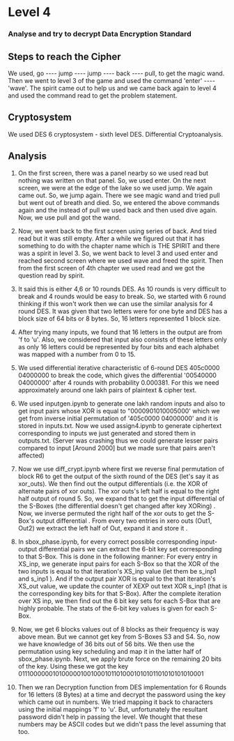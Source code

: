 # Level 4
### Analyse and try to decrypt Data Encryption Standard
## Steps to reach the Cipher
We used, go ---- jump ---- jump ---- back ---- pull, to get the magic wand. Then we went to level 3 of the game and used the command 'enter' ---- 'wave'. The spirit came out to help us and we came back again to level 4 and used the command read to get the problem statement.
## Cryptosystem
We used DES 6 cryptosystem - sixth level DES. Differential Cryptoanalysis.
## Analysis
1) On the first screen, there was a panel nearby so we used read but nothing was written on that panel. So, we used enter. On the next screen, we were at the edge of the lake so we used jump. We again came out. So, we jump again. There we see magic wand and tried pull but went out of breath and died. So, we entered the above commands again and the instead of pull we used back and then used dive again. Now, we use pull and got the wand.

2) Now, we went back to the first screen using series of back. And tried read but it was still empty. After a while we figured out that it has something to do with the chapter name which is THE SPIRIT and there was a spirit in level 3.
So, we went back to level 3 and used enter and reached second screen where we used wave and freed the spirit. Then from the first screen of 4th chapter we used read and we got the question read by spirit.

3) It said this is either 4,6 or 10 rounds DES. As 10 rounds is very difficult to break and 4 rounds would be easy to break. So, we started with 6 round thinking if this won't work then we can use the similar analysis for 4 round DES.
It was given that two letters were for one byte and DES has a block size of 64 bits or 8 bytes. So, 16 letters represented 1 block size.

4) After trying many inputs, we found that 16 letters in the output are from 'f to 'u'. Also, we considered that input also consists of these letters only as only 16 letters could be represented by four bits and each alphabet was mapped with a number from 0 to 15.

5) We used differential iterative characteristic of 6-round DES 405c0000 04000000 to break the code, which gives the differential '00540000 04000000' after 4 rounds with probability 0.000381. For this we need approximately around one lakh pairs of plaintext & cipher text.

6) We used inputgen.ipynb to generate one lakh random inputs and also to get input pairs whose XOR is equal to "0000901010005000' which we get from inverse initial permutation of '405c0000 04000000' and it is stored in inputs.txt. Now we used assign4.ipynb to generate ciphertext corresponding to inputs we just generated and stored them in outputs.txt. (Server was crashing thus we could generate lesser pairs compared to input [Around 2000] but we made sure that pairs aren't affected)

7) Now we use diff_crypt.ipynb where first we reverse final permutation of block R6 to get the output of the sixth round of the DES (let's say it as xor_outs). We then find out the output differentials (i.e. the XOR of alternate pairs of xor outs). The xor outs's left half is equal to the right half output of round 5. So, we expand that to get the input differential of the S-Boxes (the differential doesn't get changed after key XORing) . Now, we inverse permuted the right half of the xor outs to get the S-Box's output differential . From every two entries in xero outs (Out1, Out2) we extract the left half of Out, expand it and store it . 

8) In sbox_phase.ipynb, for every correct possible corresponding input-output differential pairs we can extract the 6-bit key set corresponding to that S-Box. This is done in the following manner: For every entry in XS_inp, we generate input pairs for each S-Box so that the XOR of the two inputs is equal to that iteration's XS_inp value (let them be s_inp1 and s_inp1 ). And if the output pair XOR is equal to the that iteration's XS_out value, we update the counter of XEXP out text
XOR s_inp1 (that is the corresponding key bits for that S-Box). After the complete iteration over XS inp, we then find out the 6 bit key sets for each S-Box that are highly probable. The stats of the 6-bit key values is given for each S-Box.

9) Now, we get 6 blocks values out of 8 blocks as their frequency is way above mean. But we cannot get key from S-Boxes S3 and S4. So, now we have knowledge of 36 bits out of 56 bits. We then use the permutation using key scheduling and map it in the latter half of sbox_phase.ipynb. Next, we apply brute force on the remaining 20 bits of the key.
Using these we got the key 01110000001010000010010001011010001010101101010101010001

10) Then we ran Decryption function from DES implementation for 6 Rounds for 16 letters (8 Bytes) at a time and decrypt the password using the key which came out in numbers. We tried mapping it back to characters using the initial mappings 'f' to 'u'. But, unfortunately the resultant password didn't help in passing the level. We thought that these numbers may be ASCII codes but we didn't pass the level assuming that too.
